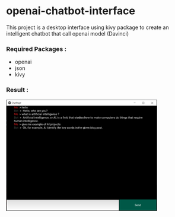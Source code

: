 # openai-chatbot-interface
This project is a desktop interface using kivy package to create an intelligent chatbot that call openai model (Davinci) 

### Required Packages :
- openai
- json
- kivy

### Result :
<img src='./output/Result.PNG' alt='result' height='300'/>
